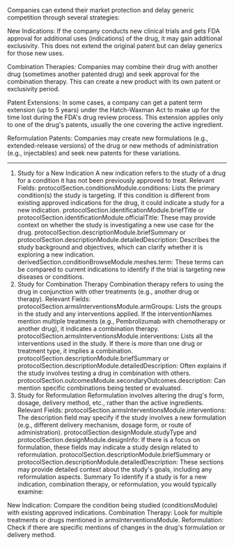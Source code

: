 Companies can extend their market protection and delay generic competition through several strategies:

New Indications: If the company conducts new clinical trials and gets FDA approval for additional uses (indications) of the drug, it may gain additional exclusivity. This does not extend the original patent but can delay generics for those new uses.

Combination Therapies: Companies may combine their drug with another drug (sometimes another patented drug) and seek approval for the combination therapy. This can create a new product with its own patent or exclusivity period.

Patent Extensions: In some cases, a company can get a patent term extension (up to 5 years) under the Hatch-Waxman Act to make up for the time lost during the FDA's drug review process. This extension applies only to one of the drug's patents, usually the one covering the active ingredient.

Reformulation Patents: Companies may create new formulations (e.g., extended-release versions) of the drug or new methods of administration (e.g., injectables) and seek new patents for these variations.

---

1. Study for a New Indication
   A new indication refers to the study of a drug for a condition it has not been previously approved to treat.
   Relevant Fields:
   protocolSection.conditionsModule.conditions: Lists the primary condition(s) the study is targeting. If this condition is different from existing approved indications for the drug, it could indicate a study for a new indication.
   protocolSection.identificationModule.briefTitle or protocolSection.identificationModule.officialTitle: These may provide context on whether the study is investigating a new use case for the drug.
   protocolSection.descriptionModule.briefSummary or protocolSection.descriptionModule.detailedDescription: Describes the study background and objectives, which can clarify whether it is exploring a new indication.
   derivedSection.conditionBrowseModule.meshes.term: These terms can be compared to current indications to identify if the trial is targeting new diseases or conditions.
2. Study for Combination Therapy
   Combination therapy refers to using the drug in conjunction with other treatments (e.g., another drug or therapy).
   Relevant Fields:
   protocolSection.armsInterventionsModule.armGroups: Lists the groups in the study and any interventions applied. If the interventionNames mention multiple treatments (e.g., Pembrolizumab with chemotherapy or another drug), it indicates a combination therapy.
   protocolSection.armsInterventionsModule.interventions: Lists all the interventions used in the study. If there is more than one drug or treatment type, it implies a combination.
   protocolSection.descriptionModule.briefSummary or protocolSection.descriptionModule.detailedDescription: Often explains if the study involves testing a drug in combination with others.
   protocolSection.outcomesModule.secondaryOutcomes.description: Can mention specific combinations being tested or evaluated.
3. Study for Reformulation
   Reformulation involves altering the drug's form, dosage, delivery method, etc., rather than the active ingredients.
   Relevant Fields:
   protocolSection.armsInterventionsModule.interventions: The description field may specify if the study involves a new formulation (e.g., different delivery mechanism, dosage form, or route of administration).
   protocolSection.designModule.studyType and protocolSection.designModule.designInfo: If there is a focus on formulation, these fields may indicate a study design related to reformulation.
   protocolSection.descriptionModule.briefSummary or protocolSection.descriptionModule.detailedDescription: These sections may provide detailed context about the study's goals, including any reformulation aspects.
   Summary
   To identify if a study is for a new indication, combination therapy, or reformulation, you would typically examine:

New Indication: Compare the condition being studied (conditionsModule) with existing approved indications.
Combination Therapy: Look for multiple treatments or drugs mentioned in armsInterventionsModule.
Reformulation: Check if there are specific mentions of changes in the drug's formulation or delivery method.
